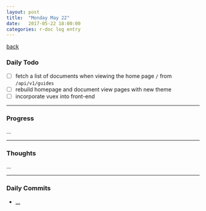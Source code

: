 ```yaml
---
layout: post
title:  "Monday May 22"
date:   2017-05-22 18:00:00
categories: r-doc log entry
---
```


[back](/r-doc/summaries)

### Daily Todo

- [ ] fetch a list of documents when viewing the home page `/` from `/api/v1/guides`
- [ ] rebuild homepage and document view pages with new theme
- [ ] incorporate vuex into front-end

---

### Progress

...

---

### Thoughts 

...

---

### Daily Commits

- [...]()